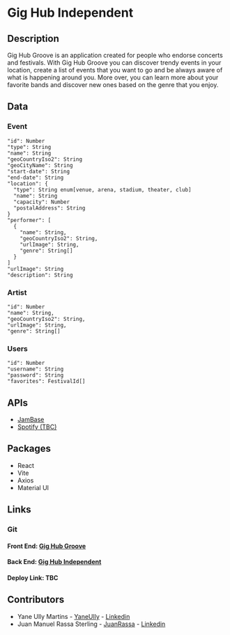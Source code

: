 # Gig Hub Independent

## Description

Gig Hub Groove is an application created for people who endorse concerts and festivals. With Gig Hub Groove you can discover trendy events in your location, create a list of events that you want to go and be always aware of what is happening around you. More over, you can learn more about your favorite bands and discover new ones based on the genre that you enjoy.

## Data

### Event

```
"id": Number
"type": String
"name": String
"geoCountryIso2": String
"geoCityName": String
"start-date": String
"end-date": String
"location": {
  "type": String enum[venue, arena, stadium, theater, club]
  "name": String
  "capacity": Number
  "postalAddress": String
}
"performer": [
  {
    "name": String,
    "geoCountryIso2": String,
    "urlImage": String,
    "genre": String[]
  }
]
"urlImage": String
"description": String
```

### Artist

```
"id": Number
"name": String,
"geoCountryIso2": String,
"urlImage": String,
"genre": String[]
```

### Users

```
"id": Number
"username": String
"password": String
"favorites": FestivalId[]
```

## APIs

- [JamBase](https://apidocs.jambase.com/)
- [Spotify (TBC)](https://developer.spotify.com/)

## Packages

- React
- Vite
- Axios
- Material UI

## Links

### Git

#### Front End: [Gig Hub Groove](https://github.com/JuanRassa/Gig-Hub-Groove)

#### Back End: [Gig Hub Independent](https://github.com/JuanRassa/Gig-Hub-Independent)

#### Deploy Link: TBC

## Contributors

- Yane Ully Martins - [YaneUlly](https://github.com/YaneUlly) - [Linkedin](https://www.linkedin.com/in/yane-ully-martins-76691496/)
- Juan Manuel Rassa Sterling - [JuanRassa](https://github.com/JuanRassa) - [Linkedin](https://www.linkedin.com/in/juanrassasterling/)
